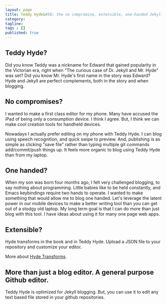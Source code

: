 ```yaml
---
layout: page
title: Teddy Hyde&#58; the no compromise, extensible, one-handed Jekyll blog editor for Android
category: 
tagline: 
tags : [] 
published: true
---
```


## Teddy Hyde?

Did you know Teddy was a nickname for Edward that gained popularity in the Victorian era, right when "The curious case of Dr. Jekyll and Mr. Hyde" was set? Did you know Mr. Hyde's first name in the story was Edward? Hyde and Jekyll are perfect complements, both in the story and when blogging.

## No compromises?

I wanted to make a first class editor for my phone. Many have accused the iPad of being only a consumption device. I think I agree. But, I think we can make cool creation tools for handheld devices.

Nowadays I actually prefer editing on my phone with Teddy Hyde. I can blog using speech recognition, and quick swipe to preview. And, publishing is as simple as clicking "save file" rather than typing multiple git commands add/commit/push things up. It feels more organic to blog using Teddy Hyde than from my laptop.

## One handed?

When my son was born four months ago, I felt very challenged blogging, to say nothing about programming. Little babies like to be held constantly, and Emacs keybindings require two hands to operate. I wanted to make something that would allow me to blog one handed. Let's leverage the latent power in our mobile devices to make a better writing tool than you can get out of a stodgy old laptop. My long term goal is that I can do more than just blog with this tool. I have ideas about using it for many one page web apps.

## Extensible?

Hyde transforms in the book and in Teddy Hyde. Upload a JSON file to your repository and customize your editor.

More about [Hyde Transforms](/2013/04/05/using-hyde-transformations/).

## More than just a blog editor. A general purpose Github editor.

Teddy Hyde is optimized for Jekyll blogging. But, you can use it to edit any text based file stored in your github repositories.
